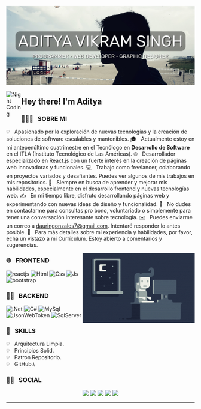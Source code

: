 ![Aditya Vikram Singh Banner](https://raw.githubusercontent.com/AVS1508/AVS1508/master/assets/Aditya%20Vikram%20Singh%20Banner.jpg)

<img alt="Night Coding" src="./assets/Hand%20Wave.gif" width='40' align="left"/><h2>Hey there! I'm Aditya</h2>

<!-- ## 👋 &nbsp;Hey there! I'm Aditya -->

### 👨🏻‍💻 &nbsp; SOBRE MI
💡 &nbsp; Apasionado por la exploración de nuevas tecnologías y la creación de soluciones de software escalables y mantenibles.
🎓 &nbsp; Actualmente estoy en mi antepenúltimo cuatrimestre en el Tecnólogo en <strong>Desarrollo de Software</strong> en el ITLA (Instituto Tecnológico de Las Américas).
🌐 &nbsp; Desarrollador especializado en React.js con un fuerte interés en la creación de páginas web innovadoras y funcionales.
💻 &nbsp; Trabajo como freelancer, colaborando en proyectos variados y desafiantes. Puedes ver algunos de mis trabajos en mis repositorios.
🌱 &nbsp; Siempre en busca de aprender y mejorar mis habilidades, especialmente en el desarrollo frontend y nuevas tecnologías web.
✍️ &nbsp; En mi tiempo libre, disfruto desarrollando páginas web y experimentando con nuevas ideas de diseño y funcionalidad.
💬 &nbsp; No dudes en contactarme para consultas pro bono, voluntariado o simplemente para tener una conversación interesante sobre tecnología.
✉️ &nbsp; Puedes enviarme un correo a dauringonzales7@gmail.com. Intentaré responder lo antes posible.
📄 &nbsp; Para más detalles sobre mi experiencia y habilidades, por favor, echa un vistazo a mi Currículum. Estoy abierto a comentarios y sugerencias.


<img alt="Night Coding" src="https://raw.githubusercontent.com/AVS1508/AVS1508/master/assets/Night-Coding.gif" align="right"/>

### 🌐 &nbsp; FRONTEND
<img src="https://img.shields.io/badge/React-20232A?style=for-the-badge&logo=react&logoColor=61DAFB" alt="reactjs"></img>
<img src="https://img.shields.io/badge/HTML-239120?style=for-the-badge&logo=html5&logoColor=white" alt="Html"></img>
<img src="https://img.shields.io/badge/CSS-239120?&style=for-the-badge&logo=css3&logoColor=white" alt="Css"></img>
<img src="https://img.shields.io/badge/JavaScript-F7DF1E?style=for-the-badge&logo=javascript&logoColor=black" alt="Js"></img>
<img src="https://img.shields.io/badge/Bootstrap-563D7C?style=for-the-badge&logo=bootstrap&logoColor=white" alt="bootstrap"></img>

### 👨‍💻 &nbsp; BACKEND
<img src="https://img.shields.io/badge/.NET-5C2D91?style=for-the-badge&logo=.net&logoColor=white" alt=".Net"></img>
<img src="https://img.shields.io/badge/C%23-239120?style=for-the-badge&logo=c-sharp&logoColor=white" alt="C#"></img>
<img src="https://img.shields.io/badge/MySQL-00000F?style=for-the-badge&logo=mysql&logoColor=white" alt="MySql"></img>
<img src="https://img.shields.io/badge/json%20web%20tokens-323330?style=for-the-badge&logo=json-web-tokens&logoColor=pink" alt="JsonWebToken"></img>
<img src="https://img.shields.io/badge/Microsoft_SQL_Server-CC2927?style=for-the-badge&logo=microsoft-sql-server&logoColor=white" alt="SqlServer"></img>

### 🚀 &nbsp; SKILLS
💡 &nbsp; Arquitectura Limpia.\
💡 &nbsp; Principios Solid.\
💡 &nbsp; Patron Repositorio.\
💡 &nbsp; GitHub.\

### 🤝🏻 &nbsp; SOCIAL

<p align="center">
<a href="...."><img src="https://img.shields.io/badge/WhatsApp-25D366?style=for-the-badge&logo=whatsapp&logoColor=white"/></a>
<a href="...."><img src="https://img.shields.io/badge/GitHub-100000?style=for-the-badge&logo=github&logoColor=white"/></a>
<a href="..."><img src="	https://img.shields.io/badge/Facebook-1877F2?style=for-the-badge&logo=facebook&logoColor=white"/></a>
<a href=..."><img src="https://img.shields.io/badge/Instagram-E4405F?style=for-the-badge&logo=instagram&logoColor=white"/></a>
<a href="..."><img src="[https://img.shields.io/badge/-@AVS1508-1877F2?style=flat&logo=Facebook&logoColor=white](https://img.shields.io/badge/LinkedIn-0077B5?style=for-the-badge&logo=linkedin&logoColor=white)"/></a>
</p>

-----
